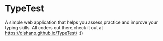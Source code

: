# TypeTest
A simple web application that helps you assess,practice and improve your typing skills.
All coders out there,check it out at https://dishanp.github.io/TypeTest/ :))
